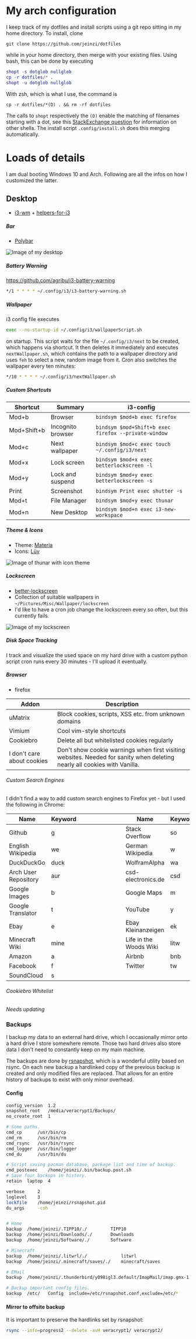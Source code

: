 # My arch configuration

I keep track of my dotfiles and install scripts using a git repo sitting in my home directory. To install, clone
```
git clone https://github.com/jeinzi/dotfiles
```
while in your home directory, then merge with your existing files. Using bash, this can be done by executing
```m
shopt -s dotglob nullglob
cp -r dotfiles/* .
shopt -u dotglob nullglob
```
With zsh, which is what I use, the command is
```
cp -r dotfiles/*(D) . && rm -rf dotfiles
```
The calls to `shopt` respectively the `(D)` enable the matching of filenames starting with a dot, see this [StackExchange question](http://unix.stackexchange.com/questions/6393/how-do-you-move-all-files-including-hidden-from-one-directory-to-another) for information on other shells. The install script ```.config/install.sh``` does this merging automatically.


# Loads of details
I am dual booting Windows 10 and Arch. Following are all the infos on how I customized the latter.

## Desktop
- [i3-wm](https://i3wm.org/) + [helpers-for-i3](https://github.com/vivien/helpers-for-i3)

##### Bar
- [Polybar](https://github.com/jaagr/polybar)

![Image of my desktop](https://dl.dropboxusercontent.com/s/jvdf8zcsbl1w58y/desktop.png)

##### Battery Warning
https://github.com/agribu/i3-battery-warning
```bash
*/1 * * * * ~/.config/i3/i3-battery-warning.sh
```

##### Wallpaper
i3 config file executes
```bash
exec --no-startup-id ~/.config/i3/wallpaperScript.sh
```
on startup. This script waits for the file ```~/.config/i3/next``` to be created, which happens via shortcut.
It then deletes it immediately and executes ```nextWallpaper.sh```, which contains the path to a wallpaper directory and uses ```feh``` to select a new, random image from it.
Cron also switches the wallpaper every ten minutes:

```bash
*/10 * * * * ~/.config/i3/nextWallpaper.sh
```

##### Custom Shortcuts
Shortcut|Summary|i3-config
---|---|---
Mod+b|Browser|```bindsym $mod+b exec firefox```
Mod+Shift+b|Incognito browser|```bindsym $mod+Shift+b exec firefox --private-window```
Mod+c|Next wallpaper|```bindsym $mod+c exec touch ~/.config/i3/next```
Mod+x|Lock screen|```bindsym $mod+x exec betterlockscreen -l```
Mod+y|Lock and suspend|```bindsym $mod+y exec betterlockscreen -s```
Print|Screenshot|```bindsym Print exec shutter -s```
Mod+t|File Manager|```bindsym $mod+y exec thunar```
Mod+n|New Desktop|```bindsym $mod+n exec i3-new-workspace```

##### Theme & Icons
- Theme: [Materia](https://github.com/nana-4/materia-theme)
- Icons: [Lüv](https://github.com/Nitrux/luv-icon-theme)

![Image of thunar with icon theme](https://dl.dropboxusercontent.com/s/dc7kc26puc2ffpv/thunar.png)

##### Lockscreen
- [better-lockscreen](https://github.com/pavanjadhaw/betterlockscreen)
- Collection of suitable wallpapers in ```~/Pictures/Misc/Wallpaper/lockscreen```
- I'd like to have a cron job change the lockscreen every so often, but this currently fails.

![Image of my lockscreen](https://dl.dropboxusercontent.com/s/lcqj3xjjrrbb7du/lockscreen.png)

##### Disk Space Tracking
I track and visualize the used space on my hard drive with a custom python script cron runs every 30 minutes - I'll upload it eventually.

##### Browser
- firefox

Addon|Description
---|---
uMatrix|Block cookies, scripts, XSS etc. from unknown domains
Vimium|Cool vim-style shortcuts
Cookiebro|Delete all but whitelisted cookies regularly
I don't care about cookies|Don't show cookie warnings when first visiting websites. Needed for sanity when deleting nearly all cookies with Vanilla.

###### Custom Search Engines
I didn't find a way to add custom search engines to Firefox yet - but I used the following in Chrome:

**Name**|**Keyword**|&nbsp;&nbsp;&nbsp;&nbsp;&nbsp;&nbsp;&nbsp;&nbsp;&nbsp;&nbsp;&nbsp;&nbsp;&nbsp;&nbsp;&nbsp;&nbsp;&nbsp;&nbsp;&nbsp;&nbsp;&nbsp;&nbsp;&nbsp;&nbsp;|**Name**|**Keyword**
---|---|---|---|---
Github|g||Stack Overflow|so
English Wikipedia|we||German Wikipedia|w
DuckDuckGo|duck||WolframAlpha|wa
Arch User Repository|aur||csd-electronics.de|csd
Google Images|b||Google Maps|m
Google Translator|t||YouTube|y
Ebay|e||Ebay Kleinanzeigen|ek
Minecraft Wiki|mine||Life in the Woods Wiki|litw
Amazon|a||Airbnb|bnb
Facebook|f||Twitter|tw
SoundCloud|s


###### Cookiebro Whitelist
*Needs updating*


### Backups
I backup my data to an external hard drive, which I occasionally mirror onto a hard drive I store somewhere remote. Those two hard drives also store data I don't need to constantly keep on my main machine.

The backups are done by [rsnapshot](https://wiki.archlinux.org/index.php/Rsnapshot), which is a wonderful utility based on rsync. On each new backup a hardlinked copy of the previous backup is created and only modified files are replaced. That allows for an entire history of backups to exist with only minor overhead.

#### Config
```bash
config_version  1.2
snapshot_root   /media/veracrypt1/Backups/
no_create_root  1

# Some paths.
cmd_cp      /usr/bin/cp
cmd_rm      /usr/bin/rm
cmd_rsync   /usr/bin/rsync
cmd_logger  /usr/bin/logger
cmd_du      /usr/bin/du

# Script saving pacman database, package list and time of backup.
cmd_postexec    /home/jeinzi/.bin/backup.post.sh
# Save four backups in history.
retain  laptop  4

verbose     2
loglevel    3
lockfile    /home/jeinzi/rsnapshot.pid
du_args     -csh


# Home
backup  /home/jeinzi/.TIPP10/./         TIPP10
backup  /home/jeinzi/Downloads/./       Downloads
backup  /home/jeinzi/Software/./        Software

# Minecraft
backup  /home/jeinzi/.litwrl/./             litwrl
backup  /home/jeinzi/.minecraft/saves/./    minecraft/saves

# EMail
backup  /home/jeinzi/.thunderbird/y098igl3.default/ImapMail/imap.gmx-1.net/./       mail/address@gmx.de

# Backup important config files.
backup  /etc/   Config  include=/etc/rsnapshot.conf,exclude=/etc/*
```

#### Mirror to offsite backup
It is important to preserve the hardlinks set by rsnapshot:

```bash
rsync --info=progress2 --delete -avH veracrypt1/ veracrypt2/
```